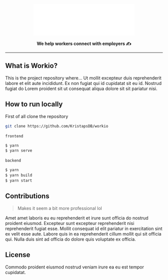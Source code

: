 <p align="center">
<img height=100 src="./.assets/workio_logo.png"/>
</p>
<p align="center">
<strong>We help workers connect with employers ✍️</strong>
</p>

---

## What is Workio?

This is the project repository where... Ut mollit excepteur duis reprehenderit labore et elit aute incididunt. Ex non fugiat qui id cupidatat sit eu id. Nostrud fugiat do Lorem proident sit ut consequat aliqua dolore sit sit pariatur nisi.

## How to run locally

First of all clone the repository

```bash
git clone https://github.com/KristapsDB/workio
```

`frontend`

```bash
$ yarn
$ yarn serve
```

`backend`

```bash
$ yarn
$ yarn build
$ yarn start
```

## Contributions

> Makes it seem a bit more professional lol

Amet amet laboris eu eu reprehenderit et irure sunt officia do nostrud proident eiusmod. Excepteur sunt excepteur reprehenderit nisi reprehenderit fugiat esse. Mollit consequat id elit pariatur in exercitation sint ex velit esse aute. Labore quis in ea reprehenderit cillum mollit qui sit officia qui. Nulla duis sint ad officia do dolore quis voluptate ex officia.

## License

Commodo proident eiusmod nostrud veniam irure ea eu est tempor cupidatat.
